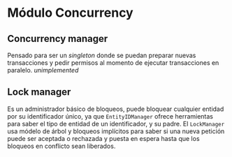 # Módulo Concurrency

## Concurrency manager
Pensado para ser un *singleton* donde se puedan preparar nuevas transacciones y pedir
permisos al momento de ejecutar transacciones en paralelo. *unimplemented*

## Lock manager
Es un administrador básico de bloqueos, puede bloquear cualquier entidad por su
identificador único, ya que `EntityIDManager` ofrece herramientas para saber el tipo de
entidad de un identificador, y su padre. El `LockManager` usa módelo de árbol y bloqueos 
implícitos para saber si una nueva petición puede ser aceptada o rechazada y puesta en
espera hasta que los bloqueos en conflicto sean liberados.

